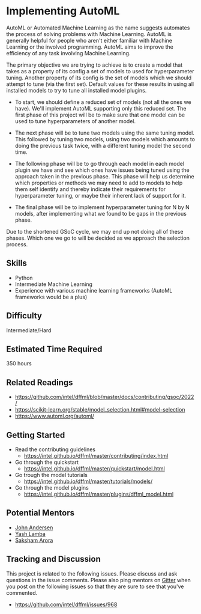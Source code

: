 # Implementing AutoML

AutoML or Automated Machine Learning as the name suggests automates the process
of solving problems with Machine Learning. AutoML is generally helpful for
people who aren't either familiar with Machine Learning or the involved
programming. AutoML aims to improve the efficiency of any task involving
Machine Learning.

The primary objective we are trying to achieve is to create a model that
takes as a property of its config a set of models to used for hyperparameter
tuning. Another property of its config is the set of models which we should
attempt to tune (via the first set). Default values for these results in using
all installed models to try to tune all installed model plugins.

- To start, we should define a reduced set of models (not all the ones we have).
  We'll implement AutoML supporting only this reduced set. The first phase of
  this project will be to make sure that one model can be used to tune
  hyperparameters of another model.

- The next phase will be to tune two models using the same tuning model. This
  followed by tuning two models, using two models which amounts to doing the
  previous task twice, with a different tuning model the second time.

- The following phase will be to go through each model in each model plugin we
  have and see which ones have issues being tuned using the approach taken in the
  previous phase. This phase will help us determine which properties or methods
  we may need to add to models to help them self identify and thereby indicate
  their requirements for hyperparameter tuning, or maybe their inherent lack of
  support for it.

- The final phase will be to implement hyperparameter tuning for N by N models,
  after implementing what we found to be gaps in the previous phase.<br>

Due to the shortened GSoC cycle, we may end up not doing all of these phases.
Which one we go to will be decided as we approach the selection process.

## Skills

- Python
- Intermediate Machine Learning
- Experience with various machine learning frameworks (AutoML frameworks would
  be a plus)

## Difficulty

Intermediate/Hard

## Estimated Time Required

350 hours

## Related Readings

- https://github.com/intel/dffml/blob/master/docs/contributing/gsoc/2022/
- https://scikit-learn.org/stable/model_selection.html#model-selection
- https://www.automl.org/automl/

## Getting Started

- Read the contributing guidelines
  - https://intel.github.io/dffml/master/contributing/index.html
- Go through the quickstart
  - https://intel.github.io/dffml/master/quickstart/model.html
- Go trough the model tutorials
  - https://intel.github.io/dffml/master/tutorials/models/
- Go through the model plugins
  - https://intel.github.io/dffml/master/plugins/dffml_model.html

## Potential Mentors

- [John Andersen](https://github.com/pdxjohnny)
- [Yash Lamba](https://github.com/yashlamba)
- [Saksham Arora](https://github.com/sakshamarora1)

## Tracking and Discussion

This project is related to the following issues. Please discuss and ask
questions in the issue comments. Please also ping mentors on
[Gitter](https://gitter.im/dffml/community) when you post on the following
issues so that they are sure to see that you've commented.

- https://github.com/intel/dffml/issues/968
